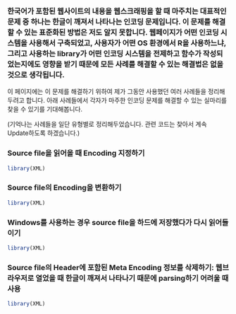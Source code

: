 ### 한국어가 포함된 웹사이트의 내용을 웹스크래핑을 할 때 마주치는 대표적인 문제 중 하나는 한글이 깨져서 나타나는 인코딩 문제입니다. 이 문제를 해결할 수 있는 표준화된 방법은 저도 알지 못합니다. 웹페이지가 어떤 인코딩 시스템을 사용해서 구축되었고, 사용자가 어떤 OS 환경에서 R을 사용하느냐, 그리고 사용하는 library가 어떤 인코딩 시스템을 전제하고 함수가 작성되었는지에도 영향을 받기 때문에 모든 사례를 해결할 수 있는 해결법은 없을 것으로 생각됩니다.

이 페이지에는 이 문제를 해결하기 위하여 제가 그동안 사용했던 여러 사례들을 정리해두려고 합니다. 아래 사례들에서 각자가 마주한 인코딩 문제를 해결할 수 있는 실마리를 찾을 수 있기를 기대해봅니다.

(기억나는 사례들을 일단 유형별로 정리해두었습니다. 관련 코드는 찾아서 계속 Update하도록 하겠습니다.)

### Source file을 읽어올 때 Encoding 지정하기
```r
library(XML)
```


### Source file의 Encoding을 변환하기
```r
library(XML)
```


### Windows를 사용하는 경우 source file을 하드에 저장했다가 다시 읽어들이기
```r
library(XML)
```


### Source file의 Header에 포함된 Meta Encoding 정보를 삭제하기: 웹브라우저로 열었을 때 한글이 깨져서 나타나기 때문에 parsing하기 어려울 때 사용
```r
library(XML)
```

